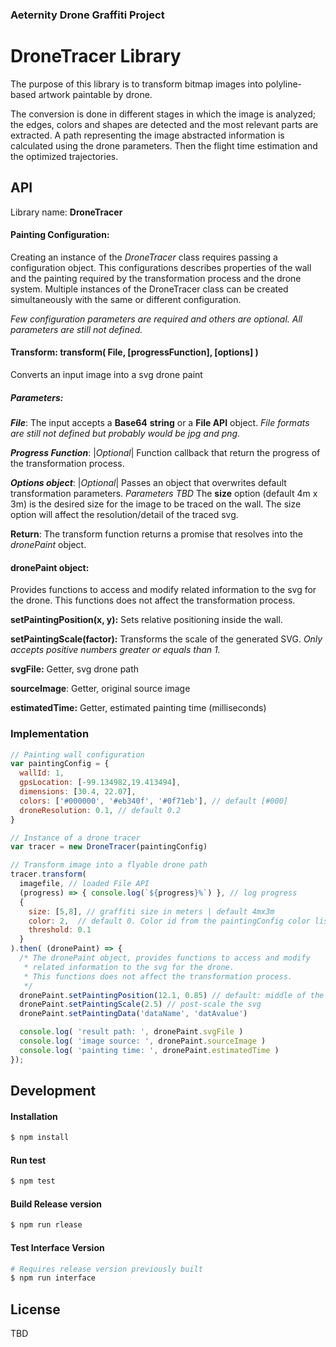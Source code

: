 ### Aeternity Drone Graffiti Project

# DroneTracer Library

The purpose of this library is to transform bitmap images into polyline-based artwork paintable by drone.

The conversion is done in different stages in which the image is analyzed; the edges, colors and shapes are detected and the most relevant parts are extracted. A path representing the image abstracted information is calculated using the drone parameters. Then the flight time estimation and the optimized trajectories.



## API

Library name: **DroneTracer**

#### Painting Configuration:

Creating an instance of the *DroneTracer* class requires passing a configuration object.
This configurations describes properties of the wall and the painting required by the transformation process and the drone system.
Multiple instances of the DroneTracer class can be created simultaneously with the same or different configuration.

*Few configuration parameters are required and others are optional. All parameters are still not defined.*



#### Transform: transform( File, [progressFunction], [options] )

Converts an input image into a svg drone paint

##### Parameters:

***File***: The input accepts a **Base64** **string** or a **File API** object.
*File formats are still not defined but probably would be jpg and png.*


***Progress Function***: |*Optional*| Function callback that return the progress of the transformation  				process.

***Options object***: |*Optional*| Passes an object that overwrites default transformation parameters. *Parameters TBD*
The **size** option (default 4m x 3m) is the desired size for the image to be traced on the wall. The size option will affect the resolution/detail of the traced svg.

**Return**:
The transform function returns a promise that resolves into the *dronePaint* object.



#### dronePaint object:

Provides functions to access and modify related information to the svg for the drone. This functions does not affect the transformation process.

**setPaintingPosition(x, y):** Sets relative positioning inside the wall.

**setPaintingScale(factor):** Transforms the scale of the generated SVG. *Only accepts positive numbers greater or equals than 1.*

**svgFile:** Getter, svg drone path

**sourceImage**: Getter, original source image

**estimatedTime:** Getter, estimated painting time (milliseconds)



### Implementation


```javascript
// Painting wall configuration
var paintingConfig = {
  wallId: 1,
  gpsLocation: [-99.134982,19.413494],
  dimensions: [30.4, 22.07],
  colors: ['#000000', '#eb340f', '#0f71eb'], // default [#000]
  droneResolution: 0.1, // default 0.2
}

// Instance of a drone tracer
var tracer = new DroneTracer(paintingConfig)

// Transform image into a flyable drone path
tracer.transform(
  imagefile, // loaded File API
  (progress) => { console.log(`${progress}%`) }, // log progress
  { 
    size: [5,8], // graffiti size in meters | default 4mx3m
    color: 2,  // default 0. Color id from the paintingConfig color list
    threshold: 0.1
  }
).then( (dronePaint) => {
  /* The dronePaint object, provides functions to access and modify
   * related information to the svg for the drone.
   * This functions does not affect the transformation process.
   */
  dronePaint.setPaintingPosition(12.1, 0.85) // default: middle of the wall
  dronePaint.setPaintingScale(2.5) // post-scale the svg
  dronePaint.setPaintingData('dataName', 'datAvalue')

  console.log( 'result path: ', dronePaint.svgFile )
  console.log( 'image source: ', dronePaint.sourceImage )
  console.log( 'painting time: ', dronePaint.estimatedTime )
});

```



## Development

#### Installation

```bash
$ npm install
```



#### Run test

```bash
$ npm test
```



#### Build Release version

```bash
$ npm run rlease
```



#### Test Interface Version

```bash
# Requires release version previously built
$ npm run interface
```





## License

TBD
